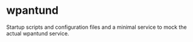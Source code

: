 # wpantund

Startup scripts and configuration files and a minimal service to mock the actual
wpantund service.